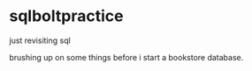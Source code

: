 # sqlboltpractice
just revisiting sql

brushing up on some things before i start a bookstore database. 

